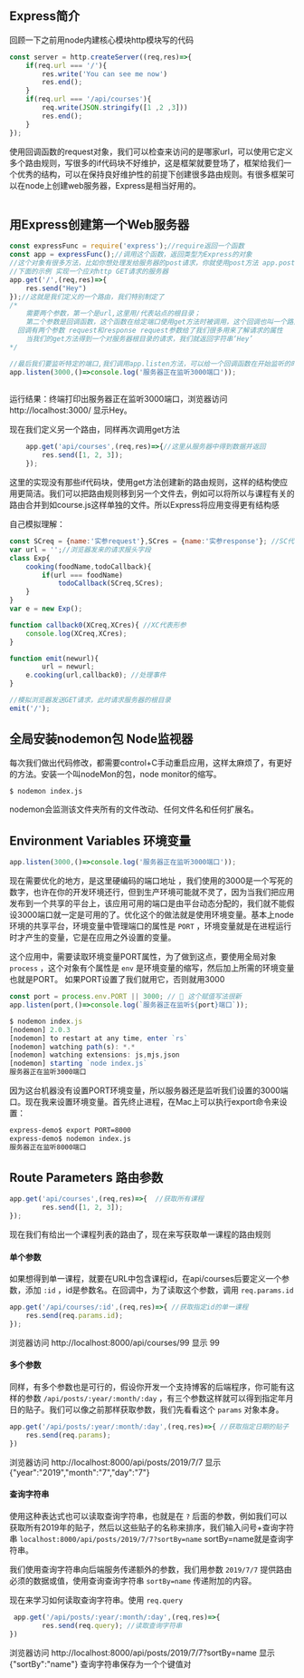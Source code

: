 ## Express简介

回顾一下之前用node内建核心模块http模块写的代码

```js
const server = http.createServer((req,res)=>{
    if(req.url === '/'){ 
        res.write('You can see me now')
        res.end();                     
    }
    if(req.url === '/api/courses'){ 
        req.write(JSON.stringify([1 ,2 ,3]))   
        res.end();	
    }
});
```

使用回调函数的request对象，我们可以检查来访问的是哪家url，可以使用它定义多个路由规则，写很多的if代码块不好维护，这是框架就要登场了，框架给我们一个优秀的结构，可以在保持良好维护性的前提下创建很多路由规则。有很多框架可以在node上创建web服务器，Express是相当好用的。

```

```

## 	用Express创建第一个Web服务器

```js
const expressFunc = require('express');//require返回一个函数
const app = expressFunc();//调用这个函数，返回类型为Express的对象
//这个对象有很多方法，比如你想处理发给服务器的post请求，你就使用post方法 app.post()
//下面的示例 实现一个应对http GET请求的服务器
app.get('/',(req,res)=>{
    res.send("Hey")
});//这就是我们定义的一个路由，我们特别制定了
/*
	需要两个参数，第一个是url,这里用/代表站点的根目录；
	第二个参数是回调函数，这个函数在给定端口使用get方法时被调用，这个回调也叫一个路由句柄
  回调有两个参数 request和response request参数给了我们很多用来了解请求的属性
	当我们的get方法得到一个对服务器根目录的请求，我们就返回字符串‘Hey’
*/

//最后我们要监听特定的端口,我们调用app.listen方法，可以给一个回调函数在开始监听的时候执行
app.listen(3000,()=>console.log('服务器正在监听3000端口'));
 
```

运行结果：终端打印出服务器正在监听3000端口，浏览器访问http://localhost:3000/ 显示Hey。

现在我们定义另一个路由，同样再次调用get方法

```js
    app.get('api/courses',(req,res)=>{//这里从服务器中得到数据并返回
        res.send([1, 2, 3]);
    });
```

这里的实现没有那些if代码块，使用get方法创建新的路由规则，这样的结构使应用更简洁。我们可以把路由规则移到另一个文件去，例如可以将所以与课程有关的路由合并到如course.js这样单独的文件。所以Express将应用变得更有结构感

自己模拟理解：

```js
const SCreq = {name:'实参request'},SCres = {name:'实参response'}; //SC代表实参
var url = '';//浏览器发来的请求报头字段
class Exp{
    cooking(foodName,todoCallback){
        if(url === foodName)
            todoCallback(SCreq,SCres);
    }
}
var e = new Exp();

function callback0(XCreq,XCres){ //XC代表形参
    console.log(XCreq,XCres);
}

function emit(newurl){
		url = newurl; 
    e.cooking(url,callback0); //处理事件
}

//模拟浏览器发送GET请求，此时请求服务器的根目录
emit('/');
```

## 全局安装nodemon包  Node监视器

每次我们做出代码修改，都需要control+C手动重启应用，这样太麻烦了，有更好的方法。安装一个叫nodeMon的包，node monitor的缩写。

```bash
$ nodemon index.js
```

nodemon会监测该文件夹所有的文件改动、任何文件名和任何扩展名。

## Environment Variables 环境变量

```js
app.listen(3000,()=>console.log('服务器正在监听3000端口'));
```

现在需要优化的地方，是这里硬编码的端口地址 ，我们使用的3000是一个写死的数字，也许在你的开发环境还行，但到生产环境可能就不灵了，因为当我们把应用发布到一个共享的平台上，该应用可用的端口是由平台动态分配的，我们就不能假设3000端口就一定是可用的了。优化这个的做法就是使用环境变量。基本上node环境的共享平台，环境变量中管理端口的属性是 `PORT`  ，环境变量就是在进程运行时才产生的变量，它是在应用之外设置的变量。

这个应用中，需要读取环境变量PORT属性，为了做到这点，要使用全局对象 `process` ，这个对象有个属性是 `env`  是环境变量的缩写，然后加上所需的环境变量也就是PORT。 如果PORT设置了我们就用它，否则就用3000

```js
const port = process.env.PORT || 3000; // 👀 这个赋值写法很新
app.listen(port,()=>console.log(`服务器正在监听${port}端口`));
```

```js
$ nodemon index.js
[nodemon] 2.0.3
[nodemon] to restart at any time, enter `rs`
[nodemon] watching path(s): *.*
[nodemon] watching extensions: js,mjs,json
[nodemon] starting `node index.js`
服务器正在监听3000端口
```

因为这台机器没有设置PORT环境变量，所以服务器还是监听我们设置的3000端口。现在我来设置环境变量。首先终止进程，在Mac上可以执行export命令来设置：

```bash
express-demo$ export PORT=8000
express-demo$ nodemon index.js
服务器正在监听8000端口
```



## Route Parameters 路由参数

```js
app.get('api/courses',(req,res)=>{	//获取所有课程
        res.send([1, 2, 3]);
});
```

现在我们有给出一个课程列表的路由了，现在来写获取单一课程的路由规则

#### 单个参数

如果想得到单一课程，就要在URL中包含课程id，在api/courses后要定义一个参数，添加 `:id` ，id是参数名。在回调中，为了读取这个参数，调用 `req.params.id` 

```js
app.get('/api/courses/:id',(req,res)=>{	//获取指定id的单一课程
    res.send(req.params.id);
});
```

浏览器访问 http://localhost:8000/api/courses/99 显示 99

#### 多个参数

同样，有多个参数也是可行的，假设你开发一个支持博客的后端程序，你可能有这样的参数 `/api/posts/:year/:month/:day` ，有三个参数这样就可以得到指定年月日的贴子。我们可以像之前那样获取参数，我们先看看这个 `params` 对象本身。

```js
app.get('/api/posts/:year/:month/:day',(req,res)=>{	//获取指定日期的贴子
    res.send(req.params);
})
```

浏览器访问 http://localhost:8000/api/posts/2019/7/7  显示 {"year":"2019","month":"7","day":"7"}

#### 查询字符串

使用这种表达式也可以读取查询字符串，也就是在 `?` 后面的参数，例如我们可以获取所有2019年的贴子，然后以这些贴子的名称来排序，我们输入问号+查询字符串 `localhost:8000/api/posts/2019/7/7?sortBy=name`         sortBy=name就是查询字符串。

我们使用查询字符串向后端服务传递额外的参数，我们用参数 `2019/7/7` 提供路由必须的数据或值，使用查询查询字符串 `sortBy=name` 传递附加的内容。

现在来学习如何读取查询字符串。使用 `req.query` 

```js
 app.get('/api/posts/:year/:month/:day',(req,res)=>{
        res.send(req.query); //读取查询字符串
})
```

浏览器访问 http://localhost:8000/api/posts/2019/7/7?sortBy=name  显示 {"sortBy":"name"}                                    查询字符串保存为一个个键值对

